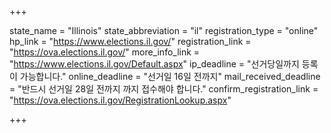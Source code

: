 +++

state_name = "Illinois"
state_abbreviation = "il"
registration_type = "online"
hp_link = "https://www.elections.il.gov/"
registration_link = "https://ova.elections.il.gov/"
more_info_link = "https://www.elections.il.gov/Default.aspx"
ip_deadline = "선거당일까지 등록이 가능합니다."
online_deadline = "선거일 16일 전까지"
mail_received_deadline = "반드시 선거일 28일 전까지 까지 접수해야 합니다."
confirm_registration_link = "https://ova.elections.il.gov/RegistrationLookup.aspx"

+++